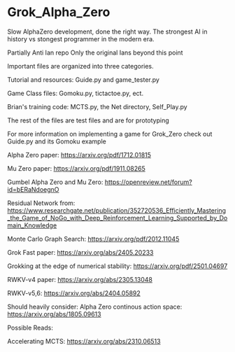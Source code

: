 # Grok_Alpha_Zero
Slow AlphaZero development, done the right way.
The strongest AI in history vs stongest programmer in the modern era.

Partially Anti Ian repo
Only the original Ians beyond this point

Important files are organized into three categories.

Tutorial and resources:
Guide.py and game_tester.py

Game Class files: 
Gomoku.py, tictactoe.py, ect.

Brian's training code: MCTS.py, the Net directory, Self_Play.py

The rest of the files are test files and are for prototyping

For more information on implementing a game for Grok_Zero check out Guide.py and its Gomoku example

Alpha Zero paper: https://arxiv.org/pdf/1712.01815

Mu Zero paper: https://arxiv.org/pdf/1911.08265

Gumbel Alpha Zero and Mu Zero: https://openreview.net/forum?id=bERaNdoegnO

Residual Network from: https://www.researchgate.net/publication/352720536_Efficiently_Mastering_the_Game_of_NoGo_with_Deep_Reinforcement_Learning_Supported_by_Domain_Knowledge

Monte Carlo Graph Search: https://arxiv.org/pdf/2012.11045



Grok Fast paper: https://arxiv.org/abs/2405.20233

Grokking at the edge of numerical stability: https://arxiv.org/pdf/2501.04697


RWKV-v4 paper: https://arxiv.org/abs/2305.13048

RWKV-v5,6: https://arxiv.org/abs/2404.05892

Should heavily consider:
Alpha Zero continous action space: https://arxiv.org/abs/1805.09613

Possible Reads: 

Accelerating MCTS: https://arxiv.org/abs/2310.06513
